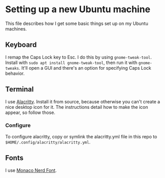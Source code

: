 # Setting up a new Ubuntu machine

This file describes how I get some basic things set up on my Ubuntu machines.

## Keyboard

I remap the Caps Lock key to Esc. I do this by using `gnome-tweak-tool`. Install with `sudo apt install gnome-tweak-tool`, then run it with `gnome-tweaks`. It'll open a GUI and there's an option for specifying Caps Lock behavior.

## Terminal

I use [Alacritty](https://github.com/alacritty/alacritty). Install it from source, because otherwise you can't create a nice desktop icon for it. The instructions detail how to make the icon appear, so follow those.

### Configure

To configure alacritty, copy or symlink the alacritty.yml file in this repo to `$HOME/.config/alacritty/alacritty.yml`.

## Fonts

I use [Monaco Nerd Font](https://github.com/Karmenzind/monaco-nerd-fonts).
